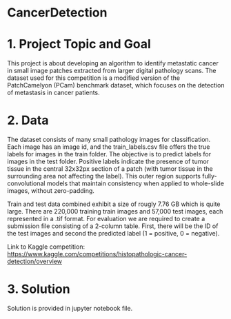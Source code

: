 # CancerDetection
# 1. Project Topic and Goal
This project is about developing an algorithm to identify metastatic cancer in small image patches extracted from larger digital pathology scans. The dataset used for this competition is a modified version of the PatchCamelyon (PCam) benchmark dataset, which focuses on the detection of metastasis in cancer patients.

# 2. Data
The dataset consists of many small pathology images for classification. Each image has an image id, and the train_labels.csv file offers the true labels for images in the train folder. The objective is to predict labels for images in the test folder. Positive labels indicate the presence of tumor tissue in the central 32x32px section of a patch (with tumor tissue in the surrounding area not affecting the label). This outer region supports fully-convolutional models that maintain consistency when applied to whole-slide images, without zero-padding.

Train and test data combined exhibit a size of rougly 7.76 GB which is quite large. There are 220,000 training train images and 57,000 test images, each represented in a .tif format. For evaluation we are required to create a submission file consisting of a 2-column table. First, there will be the ID of the test images and second the predicted label (1 = positive, 0 = negative).

Link to Kaggle competition: https://www.kaggle.com/competitions/histopathologic-cancer-detection/overview

# 3. Solution
Solution is provided in jupyter notebook file.
